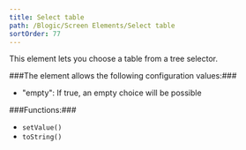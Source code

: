 ```yaml
---
title: Select table
path: /Blogic/Screen Elements/Select table
sortOrder: 77
---
```



This element lets you choose a table from a tree selector.




###The element allows the following configuration values:###


 - "empty": If true, an empty choice will be possible




###Functions:###


 - `setValue()`
 - `toString()`


